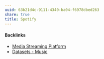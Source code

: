 ```yaml
---
uuid: 63b21d4c-9111-4340-ba04-f6978dbed263
share: true
title: Spotify
---
```

#### Backlinks

* [Media Streaming Platform](/d4c5cf77-f71e-4448-a116-308cac04c414)
* [Datasets - Music](/130ed5fa-1246-4768-9457-2d2e2fa4770c)